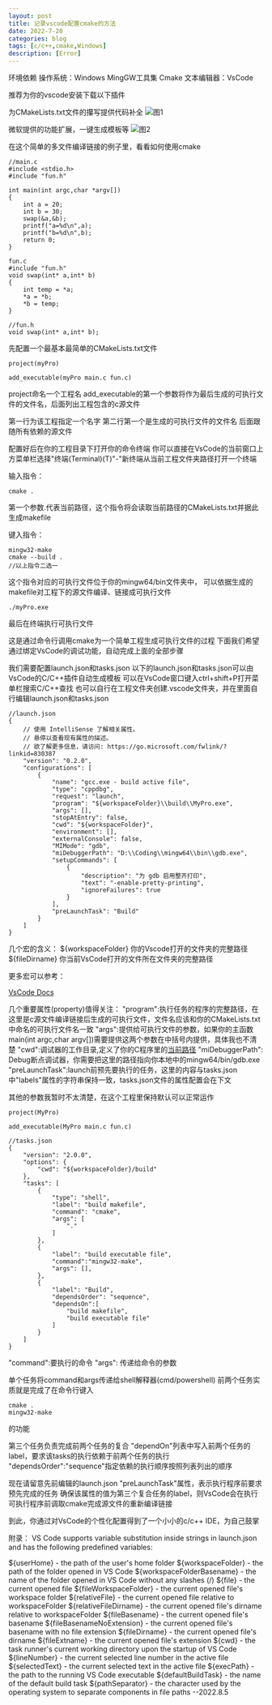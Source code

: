 ```yaml
---
layout: post
title: 记录vscode配置cmake的方法
date: 2022-7-20
categories: blog
tags: [c/c++,cmake,Windows]
description: [Error]
---
```


环境依赖
操作系统：Windows
MingGW工具集
Cmake
文本编辑器：VsCode

推荐为你的vscode安装下载以下插件  

为CMakeLists.txt文件的攥写提供代码补全
![图1](../img/post-img/2022-08-04-cmake-00.png)  

微软提供的功能扩展，一键生成模板等
![图2](../img/post-img/2022-08-04-cmake-01.png)

在这个简单的多文件编译链接的例子里，看看如何使用cmake
```
//main.c
#include <stdio.h>
#include "fun.h"

int main(int argc,char *argv[])
{
    int a = 20;
    int b = 30;
    swap(&a,&b);
    printf("a=%d\n",a);
    printf("b=%d\n",b);
    return 0;
}
```

```
fun.c
#include "fun.h"
void swap(int* a,int* b)
{
    int temp = *a;
    *a = *b;
    *b = temp;
}
```

```
//fun.h
void swap(int* a,int* b);
```

先配置一个最基本最简单的CMakeLists.txt文件
```
project(myPro)

add_executable(myPro main.c fun.c)
```

project命名一个工程名
add_executable的第一个参数将作为最后生成的可执行文件的文件名，后面列出工程包含的c源文件


第一行为该工程指定一个名字
第二行第一个是生成的可执行文件的文件名 后面跟随所有依赖的源文件

配置好后在你的工程目录下打开你的命令终端
你可以直接在VsCode的当前窗口上方菜单栏选择"终端(Terminal)(T)"-"新终端从当前工程文件夹路径打开一个终端

输入指令：
```
cmake .
```

第一个参数.代表当前路径，这个指令将会读取当前路径的CMakeLists.txt并据此生成makefile

键入指令：
```
mingw32-make
cmake --build .
//以上指令二选一
```
这个指令对应的可执行文件位于你的mingw64/bin文件夹中，
可以依据生成的makefile对工程下的源文件编译、链接成可执行文件

```
./myPro.exe
```
最后在终端执行可执行文件

这是通过命令行调用cmake为一个简单工程生成可执行文件的过程
下面我们希望通过绑定VsCode的调试功能，自动完成上面的全部步骤



我们需要配置launch.json和tasks.json
以下的launch.json和tasks.json可以由VsCode的C/C++插件自动生成模板
可以在VsCode窗口键入ctrl+shift+P打开菜单栏搜索C/C++查找
也可以自行在工程文件夹创建.vscode文件夹，并在里面自行编辑launch.json和tasks.json

```
//launch.json
{
    // 使用 IntelliSense 了解相关属性。 
    // 悬停以查看现有属性的描述。
    // 欲了解更多信息，请访问: https://go.microsoft.com/fwlink/?linkid=830387
    "version": "0.2.0",
    "configurations": [
        {
            "name": "gcc.exe - build active file",
            "type": "cppdbg",
            "request": "launch",
            "program": "${workspaceFolder}\\build\\MyPro.exe",
            "args": [],
            "stopAtEntry": false,
            "cwd": "${workspaceFolder}",
            "environment": [],
            "externalConsole": false,
            "MIMode": "gdb",
            "miDebuggerPath": "D:\\Coding\\mingw64\\bin\\gdb.exe",
            "setupCommands": [
                {
                    "description": "为 gdb 启用整齐打印",
                    "text": "-enable-pretty-printing",
                    "ignoreFailures": true
                }
            ],
            "preLaunchTask": "Build"
        }
    ]
}
```
几个宏的含义：
${workspaceFolder} 你的Vscode打开的文件夹的完整路径
${fileDirname}  你当前VsCode打开的文件所在文件夹的完整路径

更多宏可以参考：

[VsCode Docs](https://code.visualstudio.com/docs/editor/variables-reference)

几个重要属性(property)值得关注：
"program":执行任务的程序的完整路径，在这里是c源文件编译链接后生成的可执行文件，文件名应该和你的CMakeLists.txt中命名的可执行文件名一致
"args":提供给可执行文件的参数，如果你的主函数main(int argc,char argv[])需要提供这两个参数在中括号内提供，具体我也不清楚
"cwd":调试器的工作目录,定义了你的C程序里的[当前路径](./)
"miDebuggerPath": Debug断点调试器，你需要把这里的路径指向你本地中的mingw64/bin/gdb.exe
"preLaunchTask":launch前预先要执行的任务，这里的内容与tasks.json中"labels"属性的字符串保持一致，tasks.json文件的属性配置会在下文

其他的参数我暂时不太清楚，在这个工程里保持默认可以正常运作

```
project(MyPro)

add_executable(MyPro main.c fun.c)
```

```
//tasks.json
{
    "version": "2.0.0",
    "options": {
        "cwd": "${workspaceFolder}/build"
    },
    "tasks": [
        {
            "type": "shell",
            "label": "build makefile",
            "command": "cmake",
            "args": [
                "."
            ]
        },
        {
            "label": "build executable file",
            "command":"mingw32-make",
            "args": [],
        },
        {
            "label": "Build",
            "dependsOrder": "sequence",
            "dependsOn":[
                "build makefile",
                "build executable file"
            ]
        }
    ]
}
```

"command":要执行的命令
"args": 传递给命令的参数

单个任务将command和args传递给shell解释器(cmd/powershell)
前两个任务实质就是完成了在命令行键入
```
cmake .
mingw32-make
```
的功能

第三个任务负责完成前两个任务的复合
"dependOn"列表中写入前两个任务的label，要求该tasks的执行依赖于前两个任务的执行
"dependsOrder":"sequence"指定依赖的执行顺序按照列表列出的顺序

现在请留意先前编辑的launch.json
"preLaunchTask"属性，表示执行程序前要求预先完成的任务
确保该属性的值为第三个复合任务的label，则VsCode会在执行可执行程序前调取cmake完成源文件的重新编译链接

到此，你通过对VsCode的个性化配置得到了一个小小的c/c++ IDE，为自己鼓掌



附录：
VS Code supports variable substitution inside strings in launch.json and has the following predefined variables:


${userHome} - the path of the user's home folder
${workspaceFolder} - the path of the folder opened in VS Code
${workspaceFolderBasename} - the name of the folder opened in VS Code without any slashes (/)
${file} - the current opened file
${fileWorkspaceFolder} - the current opened file's workspace folder
${relativeFile} - the current opened file relative to workspaceFolder
${relativeFileDirname} - the current opened file's dirname relative to workspaceFolder
${fileBasename} - the current opened file's basename
${fileBasenameNoExtension} - the current opened file's basename with no file extension
${fileDirname} - the current opened file's dirname
${fileExtname} - the current opened file's extension
${cwd} - the task runner's current working directory upon the startup of VS Code
${lineNumber} - the current selected line number in the active file
${selectedText} - the current selected text in the active file
${execPath} - the path to the running VS Code executable
${defaultBuildTask} - the name of the default build task
${pathSeparator} - the character used by the operating system to separate components in file paths
--2022.8.5